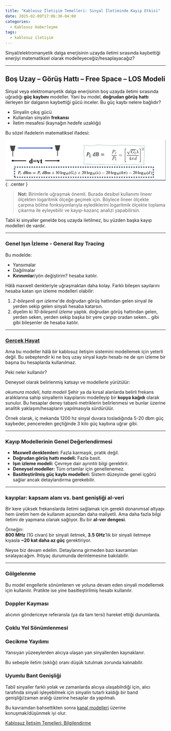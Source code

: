 ```yaml
---
title: "Kablosuz İletişim Temelleri: Sinyal İletiminde Kayıp Etkisi"
date: 2025-02-09T17:06:30-04:00
categories:
  - Kablosuz Haberleşme
tags:
  - kablosuz iletişim
---
```


Sinyal/elektromanyetik dalga enerjisinin uzayda iletimi sırasında kaybettiği enerjiyi matematiksel olarak modelleyeceğiz/hesaplayacağız?

---

## Boş Uzay – Görüş Hattı – Free Space – LOS Modeli

Sinyal veya elektromanyetik dalga enerjisinin boş uzayda iletimi sırasında uğradığı **güç kaybını** modeller. Yani bu model, **<span class="hover-term" data-tooltip="Line-of-Sight">doğrudan görüş hattı</span>** ilerleyen bir dalganın kaybettiği gücü inceler. Bu güç kaybı nelere bağlıdır?

- Sinyalin çıkış gücü
- Kullanılan sinyalin **<span class="hover-term" data-tooltip="hayır sıklık demeyeceğim">frekansı</span>**
- İletim mesafesi (kaynağın hedefe uzaklığı)

Bu sözel ifadelerin matematiksel ifadesi:

![yol-kaybi](/images/wireless-communication/path-loss.png){: .center }


> **Not:** Birimlerle uğraşmak önemli. Burada desibel kullanımı lineer ölçekten logaritmik ölçeğe geçmek için. Böylece lineer ölçekte çarpma bölme fonksiyonlarıyla eylediklerini logaritmik ölçekte toplama çıkarma ile eyleyebilir ve kayıp-kazanç analizi yapabilirsin.


Tabii ki sinyaller genelde boş uzayda iletilmez, bu yüzden başka kayıp modelleri de vardır.

---


### Genel Işın İzleme - General Ray Tracing

Bu modelde:

- Yansımalar
- Dağılmalar
- **<span class="hover-term" data-tooltip="diffraction">Kırınımlar</span>**/yön değiştirim? 
hesaba katılır.

Hâlâ maxwell denkleriyle uğraşmaktan daha kolay. Farklı bileşen sayılarını hesaba katan ışın izleme modelleri olabilir:

1. *2-bileşenli ışın izleme*'de doğrudan görüş hattından gelen sinyal ile yerden sekip gelen sinyali hesaba katarsın.
2. diyelim ki *10-bileşenli izleme* yaptık. doğrudan görüş hattından gelen, yerden seken, yerden sekip başka bir yere çarpıp oradan seken... gibi gibi bileşenler de hesaba katılır.

---

### [Gerçek Hayat](https://www.youtube.com/watch?v=g8X0s_kGgCM&list=RDg8X0s_kGgCM&start_radio=1) 
Ama bu modeller hâlâ bir kablosuz iletişim sistemini modellemek için yeterli değil. Bu sebeptendir ki ne boş uzay sinyal kaybı hesabı ne de ışın izleme bir başına bu hesaplarda kullanılmaz.

Peki neler kullanılır?

Deneysel olarak belirlenmiş katsayı ve modellerle yürütülür: 

*okumura modeli*, *hata modeli*
Şehir ya da kırsal alanlarda belirli frekans aralıklarına sahip sinyallerin kayıplarını modelleyip bir  **<span class="hover-term" data-tooltip="cheat sheet">kopya kağıdı</span>** olarak sunulur. Bu hesaplar deney tabanlı metriklerin belirlenmesi ve bunlar üzerine analitik yaklaşım/hesapların yapılmasıyla sürdürülür.

Örnek olarak, iç mekanda 1200 hz sinyal duvara tosladığında 5-20 dbm güç kaybeder, pencereden geçtiğinde 3 kilo güç kaybına uğrar gibi. 

---

### Kayıp Modellerinin Genel Değerlendirmesi

- **Maxwell denklemleri:** Fazla karmaşık, pratik değil.
- **Doğrudan görüş hattı modeli:** Fazla basit.
- **Işın izleme modeli:** Çevreye dair ayrıntılı bilgi gerektirir.
- **Deneysel modeller:** Tüm ortamlar için genellenemez.
- **Basitleştirilmiş güç kaybı modelleri:** Sistem düzeyinde genel içgörü sağlar ancak detaylandırma gerekebilir.

---

### kayıplar: kapsam alanı vs. bant genişliği al-veri
Bir kere yüksek frekanslarda iletimi sağlamak için gerekli donanımsal altyapı hem üretim hem de kullanım açısından daha maliyetli. Ama daha fazla bilgi iletimi de yapmana olanak sağlıyor. Bu bir **<span class="hover-term" data-tooltip="tradeoff">al-ver dengesi</span>**.

Örneğin:  
**800 MHz** (1G civarı) bir sinyali iletmek, **3.5 GHz**’lik bir sinyali iletmeye kıyasla **~20 kat daha az güç** gerektiriyor.

Neyse biz devam edelim. Detaylarına girmeden bazı kavramları sıralayacağım. İhtiyaç durumunda derinlemesine bakılabilir.

---

### **<span class="hover-term" data-tooltip="Shadowing">Gölgelenme</span>** 
Bu model engellerle sönümlenen ve yoluna devam eden sinyali modellemek için kullanılır. Pratikte ise yine basitleştirilmiş hesabı kullanılır.

### Doppler Kayması
alıcının göndericeye referansla (ya da tam tersi) hareket ettiği durumlarda.

### **<span class="hover-term" data-tooltip="Multipath Fading">Çoklu Yol Sönümlenmesi</span>**

### **<span class="hover-term" data-tooltip="Delay Spread">Gecikme Yayılımı</span>**
Yansıyan yüzeeylerden alıcıya ulaşan yan sinyallerden kaynaklanır.

Bu sebeple iletim (sıklığı) oranı düşük tutulmak zorunda kalınabilir.

### **<span class="hover-term" data-tooltip="Coherent Bandwidth">Uyumlu Bant Genişliği</span>**
Tabiî sinyaller farklı yolak ve zamanlarda alıcıya ulaşabilrdiği için, alıcı tarafında sinyali işleyebilmek için sinyalin tutarlı kaldığı bir band genişliği/zaman aralığı üzerine hesaplar da yapılmalı.

Bu kavramdan bahsettikten sonra [kanal modelleri](/posts/wireless-communication-wireless-channel-models) üzerine konuşmak/düşünmek iyi olur.


[Kablosuz İletişim Temelleri: Bilgilendirme](/posts/wireless-communication-inform)